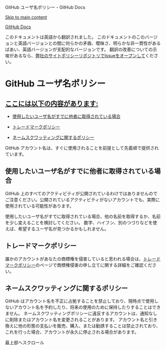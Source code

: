 GitHub ユーザ名ポリシー - GitHub Docs

[Skip to main content](#main-content)

[](/ja)[GitHub Docs](/ja)

このドキュメントは英語から翻訳されました。 このドキュメントのこのバージョンと英語バージョンとの間に何らかの矛盾、曖昧さ、明らかな非一貫性があるばあい、英語バージョンが支配的なバージョンです。 翻訳の改善についての示唆があるなら、[弊社のサイトポリシーリポジトリでIssueをオープンして](https://github.com/github/site-policy/issues)ください。

GitHub ユーザ名ポリシー
==========

[ここには以下の内容があります:](/github/site-policy/github-username-policy#in-this-article)
----------

* [使用したいユーザ名がすでに他者に取得されている場合](#what-if-the-username-i-want-is-already-taken)

* [トレードマークポリシー](#trademark-policy)

* [ネームスクワッティングに関するポリシー](#name-squatting-policy)

GitHub アカウント名は、すぐに使用されることを前提として先着順で提供されています。

[](#what-if-the-username-i-want-is-already-taken)使用したいユーザ名がすでに他者に取得されている場合
----------

GitHub 上のすべてのアクティビティが公開されているわけではありませんのでご注意ください。公開されているアクティビティがないアカウントでも、実際に使用されている可能性があります。

使用したいユーザ名がすでに取得されている場合、他の名前を取得するか、名前を少し変えることを検討してください。 数字、ハイフン、別のつづりなどを使えば、希望するユーザ名が見つかるかもしれません。

[](#trademark-policy)トレードマークポリシー
----------

誰かのアカウントがあなたの商標権を侵害していると思われる場合は、[トレードマークポリシー](/ja/articles/github-trademark-policy)のページで商標権侵害の申し立てに関する詳細をご確認ください。

[](#name-squatting-policy)ネームスクワッティングに関するポリシー
----------

GitHub はアカウント名を不正に占拠することを禁止しており、現時点で使用しないアカウント名を予約したり、将来の使用のために保持したりすることはできません。 ネームスクワッティングポリシーに違反するアカウントは、通知なしに削除またはアカウント名を変更されることがあります。 アカウント名と引き換えに他の形態の支払いを販売、購入、または勧誘することは禁止されており、これを行った場合、アカウントが永久に停止される場合があります。

最上部へスクロール
